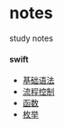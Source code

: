 # notes
study notes

#### swift
* [基础语法](./swift/基础语法.png)
* [流程控制](./swift/流程控制.png)
* [函数](./swift/函数.png)
* [枚举](./swift/枚举.png)
 




